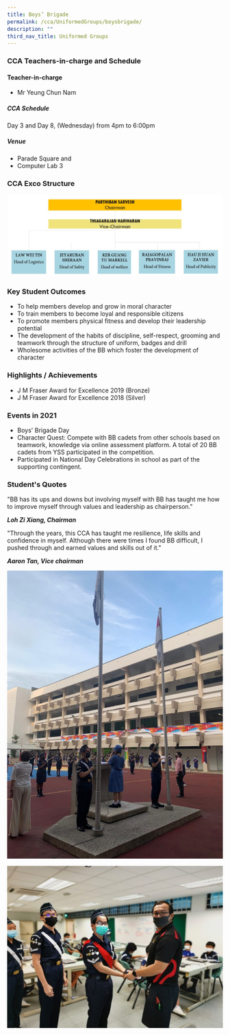 ```yaml
---
title: Boys’ Brigade
permalink: /cca/UniformedGroups/boysbrigade/
description: ""
third_nav_title: Uniformed Groups
---
```

### CCA Teachers-in-charge and Schedule

#### Teacher-in-charge	
* Mr Yeung Chun Nam

##### CCA Schedule	
Day 3 and Day 8, (Wednesday) from 4pm to 6:00pm

##### Venue
* Parade Square and 
* Computer Lab 3

### CCA Exco Structure

![](/images/StudDevelopment/CCAs/UniformedGroups/BoysBrigade/Boys%20Brigade.jpeg)

### Key Student Outcomes

* To help members develop and grow in moral character
* To train members to become loyal and responsible citizens
* To promote members physical fitness and develop their leadership potential
* The development of the habits of discipline, self-respect, grooming and teamwork through the structure of uniform, badges and drill
* Wholesome activities of the BB which foster the development of character

### Highlights / Achievements

* J M Fraser Award for Excellence 2019 (Bronze)
* J M Fraser Award for Excellence 2018 (Silver)

### Events in 2021

* Boys' Brigade Day
* Character Quest: Compete with BB cadets from other schools based on teamwork, knowledge via online assessment platform. A total of 20 BB cadets from YSS participated in the competition.
* Participated in National Day Celebrations in school as part of the supporting contingent.

### Student's Quotes

"BB has its ups and downs but involving myself with BB has taught me how to improve myself through values and leadership as chairperson."

***Loh Zi Xiang, Chairman***

"Through the years, this CCA has taught me resilience, life skills and confidence in myself. Although there were times I found BB difficult, I pushed through and earned values and skills out of it."

***Aaron Tan, Vice chairman***

![](/images/StudDevelopment/CCAs/UniformedGroups/BoysBrigade/bb_1.jpg)

![](/images/StudDevelopment/CCAs/UniformedGroups/BoysBrigade/bb_2.jpg)